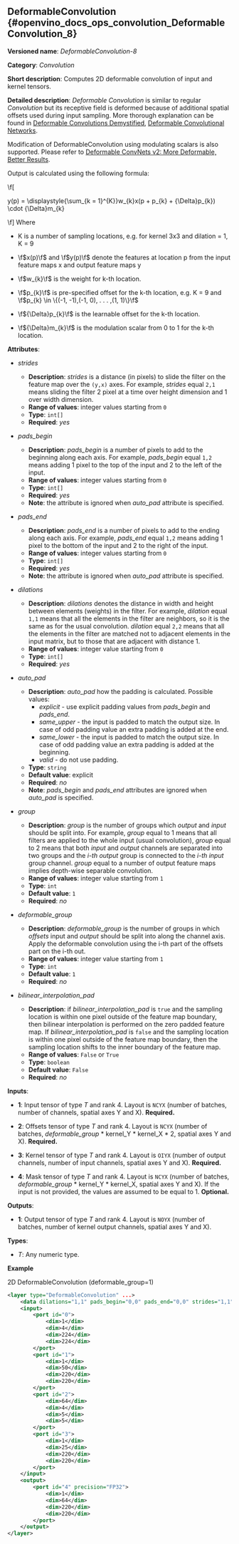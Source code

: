 ## DeformableConvolution {#openvino_docs_ops_convolution_DeformableConvolution_8}

**Versioned name**: *DeformableConvolution-8*

**Category**: *Convolution*

**Short description**: Computes 2D deformable convolution of input and kernel tensors.

**Detailed description**: *Deformable Convolution* is similar to regular *Convolution* but its receptive field is deformed because of additional spatial offsets used during input sampling. More thorough explanation can be found in [Deformable Convolutions Demystified](https://towardsdatascience.com/deformable-convolutions-demystified-2a77498699e8), [Deformable Convolutional Networks](https://arxiv.org/abs/1703.06211).

Modification of DeformableConvolution using modulating scalars is also supported. Please refer to [Deformable ConvNets v2: More Deformable, Better Results](https://arxiv.org/pdf/1811.11168.pdf).

Output is calculated using the following formula:

  \f[

  y(p) = \displaystyle{\sum_{k = 1}^{K}}w_{k}x(p + p_{k} + {\Delta}p_{k}) \cdot {\Delta}m_{k}

  \f]
Where
* K is a number of sampling locations, e.g. for kernel 3x3 and dilation = 1, K = 9

* \f$x(p)\f$ and \f$y(p)\f$ denote the features at location p from the input feature maps x and output feature maps y

* \f$w_{k}\f$ is the weight for k-th location.

* \f$p_{k}\f$ is pre-specified offset for the k-th location, e.g. K = 9 and
\f$p_{k} \in \{(-1, -1),(-1, 0), . . . ,(1, 1)\}\f$

* \f${\Delta}p_{k}\f$ is the learnable offset for the k-th location.

* \f${\Delta}m_{k}\f$ is the modulation scalar from 0 to 1 for the k-th location.

**Attributes**:

* *strides*

  * **Description**: *strides* is a distance (in pixels) to slide the filter on the feature map over the `(y,x)` axes. For example, *strides* equal `2,1` means sliding the filter 2 pixel at a time over height dimension and 1 over width dimension.
  * **Range of values**: integer values starting from `0`
  * **Type**: `int[]`
  * **Required**: *yes*

* *pads_begin*

  * **Description**: *pads_begin* is a number of pixels to add to the beginning along each axis. For example, *pads_begin* equal `1,2` means adding 1 pixel to the top of the input and 2 to the left of the input.
  * **Range of values**: integer values starting from `0`
  * **Type**: `int[]`
  * **Required**: *yes*
  * **Note**: the attribute is ignored when *auto_pad* attribute is specified.

* *pads_end*

  * **Description**: *pads_end* is a number of pixels to add to the ending along each axis. For example, *pads_end* equal `1,2` means adding 1 pixel to the bottom of the input and 2 to the right of the input.
  * **Range of values**: integer values starting from `0`
  * **Type**: `int[]`
  * **Required**: *yes*
  * **Note**: the attribute is ignored when *auto_pad* attribute is specified.

* *dilations*

  * **Description**: *dilations* denotes the distance in width and height between elements (weights) in the filter. For example, *dilation* equal `1,1` means that all the elements in the filter are neighbors, so it is the same as for the usual convolution. *dilation* equal `2,2` means that all the elements in the filter are matched not to adjacent elements in the input matrix, but to those that are adjacent with distance 1.
  * **Range of values**: integer value starting from `0`
  * **Type**: `int[]`
  * **Required**: *yes*

* *auto_pad*

  * **Description**: *auto_pad* how the padding is calculated. Possible values:
    * *explicit* - use explicit padding values from *pads_begin* and *pads_end*.
    * *same_upper* - the input is padded to match the output size. In case of odd padding value an extra padding is added at the end.
    * *same_lower* - the input is padded to match the output size. In case of odd padding value an extra padding is added at the beginning.
    * *valid* - do not use padding.
  * **Type**: `string`
  * **Default value**: explicit
  * **Required**: *no*
  * **Note**: *pads_begin* and *pads_end* attributes are ignored when *auto_pad* is specified.


* *group*

  * **Description**: *group* is the number of groups which *output* and *input* should be split into. For example, *group* equal to 1 means that all filters are applied to the whole input (usual convolution), *group* equal to 2 means that both *input* and *output* channels are separated into two groups and the *i-th output* group is connected to the *i-th input* group channel. *group* equal to a number of output feature maps implies depth-wise separable convolution.
  * **Range of values**: integer value starting from `1`
  * **Type**: `int`
  * **Default value**: `1`
  * **Required**: *no*

* *deformable_group*

  * **Description**: *deformable_group* is the number of groups in which *offsets* input and *output* should be split into along the channel axis. Apply the deformable convolution using the i-th part of the offsets part on the i-th out.
  * **Range of values**: integer value starting from `1`
  * **Type**: `int`
  * **Default value**: `1`
  * **Required**: *no*

* *bilinear_interpolation_pad*

  * **Description**: if *bilinear_interpolation_pad* is `true` and the sampling location is within one pixel outside of the feature map boundary, then bilinear interpolation is performed on the zero padded feature map. If *bilinear_interpolation_pad* is `false` and the sampling location is within one pixel outside of the feature map boundary, then the sampling location shifts to the inner boundary of the feature map.
  * **Range of values**: `False` or `True`
  * **Type**: `boolean`
  * **Default value**: `False`
  * **Required**: *no*

**Inputs**:

*   **1**: Input tensor of type *T* and rank 4. Layout is `NCYX` (number of batches, number of channels, spatial axes Y and X). **Required.**

*   **2**: Offsets tensor of type *T* and rank 4. Layout is `NCYX` (number of batches, *deformable_group* \* kernel_Y \* kernel_X \* 2, spatial axes Y and X). **Required.**

*   **3**: Kernel tensor of type *T* and rank 4. Layout is `OIYX` (number of output channels, number of input channels, spatial axes Y and X). **Required.**

*   **4**: Mask tensor of type *T* and rank 4. Layout is `NCYX` (number of batches, *deformable_group* \* kernel_Y \* kernel_X, spatial axes Y and X). If the input is not provided, the values are assumed to be equal to 1. **Optional.**


**Outputs**:

*   **1**: Output tensor of type *T* and rank 4. Layout is `NOYX` (number of batches, number of kernel output channels, spatial axes Y and X).

**Types**:

* *T*: Any numeric type.

**Example**

2D DeformableConvolution (deformable_group=1)
```xml
<layer type="DeformableConvolution" ...>
    <data dilations="1,1" pads_begin="0,0" pads_end="0,0" strides="1,1" auto_pad="explicit" group="1" deformable_group="1"/>
    <input>
        <port id="0">
            <dim>1</dim>
            <dim>4</dim>
            <dim>224</dim>
            <dim>224</dim>
        </port>
        <port id="1">
            <dim>1</dim>
            <dim>50</dim>
            <dim>220</dim>
            <dim>220</dim>
        </port>
        <port id="2">
            <dim>64</dim>
            <dim>4</dim>
            <dim>5</dim>
            <dim>5</dim>
        </port>
        <port id="3">
            <dim>1</dim>
            <dim>25</dim>
            <dim>220</dim>
            <dim>220</dim>
        </port>
    </input>
    <output>
        <port id="4" precision="FP32">
            <dim>1</dim>
            <dim>64</dim>
            <dim>220</dim>
            <dim>220</dim>
        </port>
    </output>
</layer>
```
